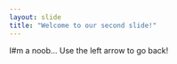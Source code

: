 ```yaml
---
layout: slide
title: "Welcome to our second slide!"
---
```

I#m a noob...
Use the left arrow to go back!

